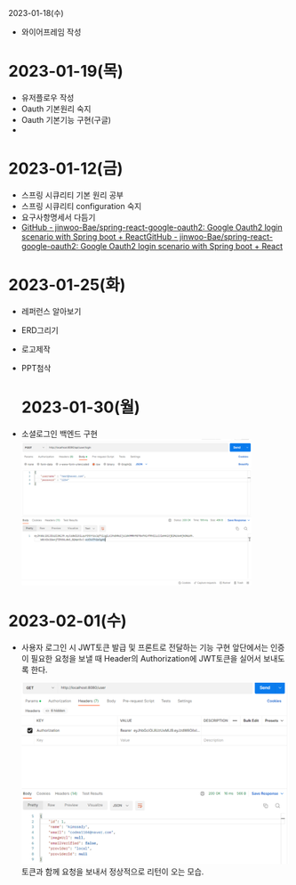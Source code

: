 2023-01-18(수)

- 와이어프레임 작성

# 2023-01-19(목)

- 유저플로우 작성
- Oauth 기본원리 숙지
- Oauth 기본기능 구현(구글)
- 

# 2023-01-12(금)

- 스프링 시큐리티 기본 원리 공부
- 스프링 시큐리티 configuration 숙지
- 요구사항명세서 다듬기
- [GitHub - jinwoo-Bae/spring-react-google-oauth2: Google Oauth2 login scenario with Spring boot + React](https://github.com/jinwoo-Bae/spring-react-google-oauth2.git)[GitHub - jinwoo-Bae/spring-react-google-oauth2: Google Oauth2 login scenario with Spring boot + React](https://github.com/jinwoo-Bae/spring-react-google-oauth2.git)

# 2023-01-25(화)

* 레퍼런스 알아보기

* ERD그리기

* 로고제작

* PPT첨삭
  
  # 2023-01-30(월)

* 소셜로그인 백엔드 구현
  <img src="assets/5e7f60a7394c5e170411d60162b24a1b619e0fb8.PNG" title="" alt="loading-ag-216" width="413">

# 2023-02-01(수)

* 사용자 로그인 시 JWT토큰 발급 및 프론트로 전달하는 기능 구현
  앞단에서는 인증이 필요한 요청을 보낼 때 Header의 Authorization에 JWT토큰을 실어서 보내도록 한다.
  
  <img src="assets/2023-02-01-17-48-20-image.png" title="" alt="" data-align="inline">토큰과 함께 요청을 보내서 정상적으로 리턴이 오는 모습.